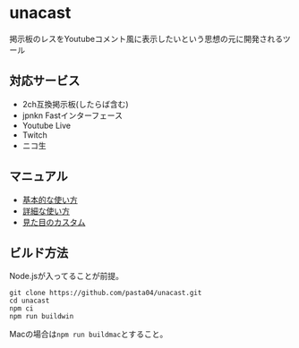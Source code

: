 # unacast

掲示板のレスをYoutubeコメント風に表示したいという思想の元に開発されるツール

## 対応サービス

- 2ch互換掲示板(したらば含む)
- jpnkn Fastインターフェース
- Youtube Live
- Twitch
- ニコ生

## マニュアル

- [基本的な使い方](./documents/README.md)
- [詳細な使い方](./documents/詳細な使い方.md)
- [見た目のカスタム](./documents/見た目のカスタム.md)

## ビルド方法

Node.jsが入ってることが前提。

```
git clone https://github.com/pasta04/unacast.git
cd unacast
npm ci
npm run buildwin
```

Macの場合は`npm run buildmac`とすること。
